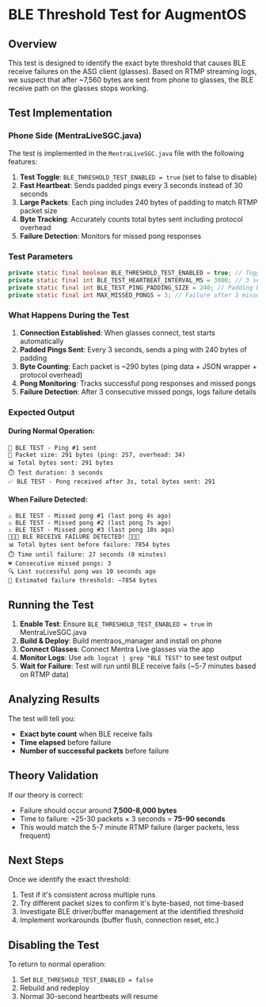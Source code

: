 # BLE Threshold Test for AugmentOS

## Overview
This test is designed to identify the exact byte threshold that causes BLE receive failures on the ASG client (glasses). Based on RTMP streaming logs, we suspect that after ~7,560 bytes are sent from phone to glasses, the BLE receive path on the glasses stops working.

## Test Implementation

### Phone Side (MentraLiveSGC.java)
The test is implemented in the `MentraLiveSGC.java` file with the following features:

1. **Test Toggle**: `BLE_THRESHOLD_TEST_ENABLED = true` (set to false to disable)
2. **Fast Heartbeat**: Sends padded pings every 3 seconds instead of 30 seconds
3. **Large Packets**: Each ping includes 240 bytes of padding to match RTMP packet size
4. **Byte Tracking**: Accurately counts total bytes sent including protocol overhead
5. **Failure Detection**: Monitors for missed pong responses

### Test Parameters
```java
private static final boolean BLE_THRESHOLD_TEST_ENABLED = true; // Toggle test
private static final int BLE_TEST_HEARTBEAT_INTERVAL_MS = 3000; // 3 seconds
private static final int BLE_TEST_PING_PADDING_SIZE = 240; // Padding bytes
private static final int MAX_MISSED_PONGS = 3; // Failure after 3 missed pongs
```

### What Happens During the Test

1. **Connection Established**: When glasses connect, test starts automatically
2. **Padded Pings Sent**: Every 3 seconds, sends a ping with 240 bytes of padding
3. **Byte Counting**: Each packet is ~290 bytes (ping data + JSON wrapper + protocol overhead)
4. **Pong Monitoring**: Tracks successful pong responses and missed pongs
5. **Failure Detection**: After 3 consecutive missed pongs, logs failure details

### Expected Output

#### During Normal Operation:
```
🔬 BLE TEST - Ping #1 sent
📏 Packet size: 291 bytes (ping: 257, overhead: 34)
📊 Total bytes sent: 291 bytes
⏱️ Test duration: 3 seconds
✅ BLE TEST - Pong received after 3s, total bytes sent: 291
```

#### When Failure Detected:
```
⚠️ BLE TEST - Missed pong #1 (last pong 4s ago)
⚠️ BLE TEST - Missed pong #2 (last pong 7s ago)
⚠️ BLE TEST - Missed pong #3 (last pong 10s ago)
🚨🚨🚨 BLE RECEIVE FAILURE DETECTED! 🚨🚨🚨
📊 Total bytes sent before failure: 7854 bytes
⏱️ Time until failure: 27 seconds (0 minutes)
💔 Consecutive missed pongs: 3
🔍 Last successful pong was 10 seconds ago
📐 Estimated failure threshold: ~7854 bytes
```

## Running the Test

1. **Enable Test**: Ensure `BLE_THRESHOLD_TEST_ENABLED = true` in MentraLiveSGC.java
2. **Build & Deploy**: Build mentraos_manager and install on phone
3. **Connect Glasses**: Connect Mentra Live glasses via the app
4. **Monitor Logs**: Use `adb logcat | grep "BLE TEST"` to see test output
5. **Wait for Failure**: Test will run until BLE receive fails (~5-7 minutes based on RTMP data)

## Analyzing Results

The test will tell you:
- **Exact byte count** when BLE receive fails
- **Time elapsed** before failure
- **Number of successful packets** before failure

## Theory Validation

If our theory is correct:
- Failure should occur around **7,500-8,000 bytes**
- Time to failure: ~25-30 packets × 3 seconds = **75-90 seconds**
- This would match the 5-7 minute RTMP failure (larger packets, less frequent)

## Next Steps

Once we identify the exact threshold:
1. Test if it's consistent across multiple runs
2. Try different packet sizes to confirm it's byte-based, not time-based
3. Investigate BLE driver/buffer management at the identified threshold
4. Implement workarounds (buffer flush, connection reset, etc.)

## Disabling the Test

To return to normal operation:
1. Set `BLE_THRESHOLD_TEST_ENABLED = false`
2. Rebuild and redeploy
3. Normal 30-second heartbeats will resume